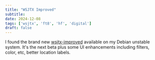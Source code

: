```yaml
---
title: "WSJTX Improved"
subtitle:
date: 2024-12-08
tags: ['wsjtx', 'ft8', 'hf', 'digital']
draft: false
---
```


I found the brand new
[wsjtx-improved](https://packages.debian.org/sid/wsjtx-improved)
available on my Debian unstable system.
It's the next beta plus some UI enhancements
including filters, color, etc, better location labels.

<!--more-->
